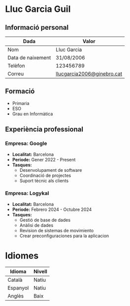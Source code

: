 # Lluc Garcia Guil

## Informació personal

| Dada         | Valor           |
|--------------|-----------------|
| Nom          | Lluc Garcia     |
| Data de naixement | 31/08/2006   |
| Telèfon      | 123456789       |
| Correu       | llucgarcia2006@ginebro.cat |

## Formació

- Primaria
- ESO
- Grau en Informàtica


## Experiència professional

### Empresa: Google
- **Localitat:** Barcelona
- **Període:** Gener 2022 - Present
- **Tasques:**
  - Desenvolupament de software
  - Coordinació de projectes
  - Suport tècnic als clients

### Empresa: Logykal
- **Localitat:** Barcelona
- **Període:** Febrero 2024 - Octubre 2024
- **Tasques:**
  - Gestió de base de dades
  - Anàlisi de dades
  - Revision de sistemas de movimiento
  - Crear preconfiguraciones para la aplicacion

# Idiomes

| Idioma   | Nivell  |
|----------|---------|
| Català   | Natiu   |
| Espanyol | Natiu   |
| Anglès   | Baix    |
